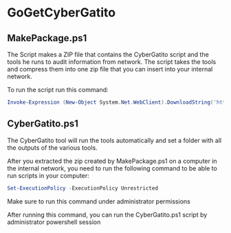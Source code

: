 # GoGetCyberGatito

## MakePackage.ps1
The Script makes a ZIP file that contains the CyberGatito script and the tools he runs to audit information from network.
The script takes the tools and compress them into one zip file that you can insert into your internal network.

To run the script run this command:
```powershell
Invoke-Expression (New-Object System.Net.WebClient).DownloadString('https://raw.githubusercontent.com/maros17/GoGetCyberGatito/main/MakePackage.ps1')
```

## CyberGatito.ps1
The CyberGatito tool will run the tools automatically and set a folder with all the outputs of the various tools.


After you extracted the zip created by MakePackage.ps1 on a computer in the internal network, you need to run the following command to be able to run scripts in your computer:
```powershell
Set-ExecutionPolicy -ExecutionPolicy Unrestricted
```
Make sure to run this command under administrator permissions

After running this command, you can run the CyberGatito.ps1 script by administrator powershell session
